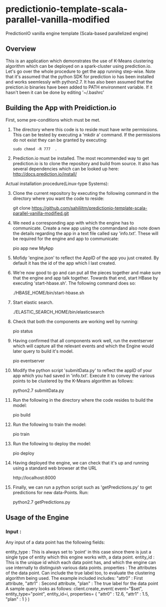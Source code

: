 # predictionio-template-scala-parallel-vanilla-modified
PredictionIO vanilla engine template (Scala-based parallelized engine) 

## Overview

This is an application which demonstrates the use of K-Means clustering algorithm which can be deployed on
a spark-cluster using prediction.io. Let's go over the whole procedure to get the app running step-wise. Note
that it's assumed that the python SDK for prediction io has been installed and works seemlessly with 
python2.7. It has also been assumed that the preiction.io binaries have been added to PATH environment
variable. If it hasn't been it can be done by editing '~/.bashrc'

## Building the App with Preidiction.io

First, some pre-conditions which must be met.

1)  The directory where this code is to reside must have write permissions. This can be tested by 
    executing a 'mkdir a' command. If the permissions do not exist they can be granted by executing:
    
        sudo chmod -R 777  .
        
2)  Prediction.io must be installed. The most recommended way to get prediction.io is to clone the 
    repository and build from source. It also has several dependencies which can be looked up here:
      http://docs.prediction.io/install/
      
Actual installation procedure(Linux-type Systems):

3)  Clone the current repository by executing the following command in the directory where you want 
    the code to reside:
    
      git clone https://github.com/sahiliitm/predictionio-template-scala-parallel-vanilla-modified.git
      
4)  We need a corresponding app with which the engine has to communicate. Create a new app using the commandand        also note down the details regarding the app in a text file called say 'info.txt'. These will be 
    required for the engine and app to communicate: 
      
      pio app new MyApp

    
5)  Mofidy 'engine.json' to reflect the AppID of the app you just created. By default it has the id of the app
    which I last created.
    
6)  We're now good to go and can put all the pieces together and make sure that the engine and app talk together.
    Towards that end, start HBase by executing 'start-hbase.sh'. The following command does so:
    
      ./HBASE_HOME/bin/start-hbase.sh
      
7)  Start elastic search.

      ./ELASTIC_SEARCH_HOME/bin/elasticsearch
      
8)  Check that both the components are working well by running:
    
      pio status
      
9)  Having confirmed that all components work well, run the eventserver which will capture all the relevant
    events and which the Engine would later query to build it's model.
    
      pio eventserver
    
10) Modify the python script 'submitData.py' to reflect the appID of your app which you had saved in 
    'info.txt'. Execute it to convey the various points to be clustered by the K-Means algorithm as follows:
    
      python2.7 submitData.py
      
11) Run the following in the directory where the code resides to build the model: 
      
      pio build
      
    
12) Run the following to train the model:

      pio train
      
    
    
13) Run the following to deploy the model:

      pio deploy
    
    
  
14) Having deployed the engine, we can check that it's up and running using a standard web browser at the URL

      http://localhost:8000
      
15) Finally, we can run a python script such as 'getPredictions.py' to get predictions for new data-Points.
    Run:
    
      python2.7 getPredictions.py
      
    
## Usage of the Engine

### Input :
Any input of a data point has the following fields:

entity_type : This is always set to 'point' in this case since there is just a single type of entity which this                  engine works with, a data point.
entity_id   : This is the unique id which each data point has, and which the engine can use internally to                        distinguish various data points.
properties  : The attributes of the data point. Can include the true label too, to evaluate the clustering
              algorithm being used. The example included includes:
    "attr0" : First attribute,
    "attr1" : Second attribute,
    "plan"  : The true label for the data point
A sample query looks as follows:
    client.create_event(
        event="$set",
        entity_type="point",
        entity_id=i,
        properties= {
        "attr0" : 12.6,
        "attr1" : 1.5,
        "plan" : 1
        }
    )



